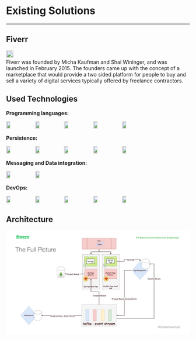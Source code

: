 # Existing Solutions
---
## Fiverr
<a href="https:/www.fiverr.com/">
    <img src="../images/technologiesIcons/fiverr.jpg"  width="20%" height="20%">
  </a>
<div tyle="text-align: justify">
    Fiverr was founded by Micha Kaufman and Shai Wininger, and was launched in February 2015. 
    The founders came up with the concept of a marketplace that would provide a two sided platform for people to buy and
    sell a variety of digital services typically offered by freelance contractors. 
</div>
  
  
## Used Technologies
**Programming languages:**

 <img src="../images/technologiesIcons/node.png"  width="15%" height="15%">
 <img src="../images/technologiesIcons/python.png"  width="15%" height="15%">
 <img src="../images/technologiesIcons/ruby.png"  width="15%" height="15%">
 <img src="../images/technologiesIcons/react.png"  width="15%" height="15%">
 <img src="../images/technologiesIcons/golang.png"  width="15%" height="15%">
 
**Persistence:**

 <img src="../images/technologiesIcons/mysql.png"  width="15%" height="15%">
 <img src="../images/technologiesIcons/redis.png"  width="15%" height="15%">
 <img src="../images/technologiesIcons/mdb.png"  width="15%" height="15%">
 <img src="../images/technologiesIcons/elastic.png"  width="15%" height="15%">
 <img src="../images/technologiesIcons/dynamo.png"  width="15%" height="15%">
 
**Messaging and Data integration:**

<img src="../images/technologiesIcons/kafka.png"  width="15%" height="15%">
<img src="../images/technologiesIcons/rabbitmq.png"  width="15%" height="15%">

**DevOps:**

 <img src="../images/technologiesIcons/docker.png"  width="15%" height="15%">
 <img src="../images/technologiesIcons/jenkins.jpeg"  width="15%" height="15%">
 <img src="../images/technologiesIcons/aws.png"  width="15%" height="15%">
 <img src="../images/technologiesIcons/kubernetes.png"  width="15%" height="15%">
 <img src="../images/technologiesIcons/circleci.png"  width="15%" height="15%">

## Architecture
[ ![](images/technologiesIcons/fiverrArchitecture.jpg) ](images/technologiesIcons/fiverrArchitecture.jpg)



